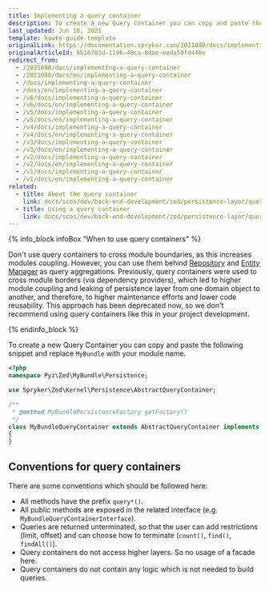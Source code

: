 ```yaml
---
title: Implementing a query container
description: To create a new Query Container you can copy and paste the snippet from this article and replace Mymodule with your module name.
last_updated: Jun 16, 2021
template: howto-guide-template
originalLink: https://documentation.spryker.com/2021080/docs/implementing-a-query-container
originalArticleId: 6b16783d-1196-48ca-84ae-eeda50fd446e
redirect_from:
  - /2021080/docs/implementing-a-query-container
  - /2021080/docs/en/implementing-a-query-container
  - /docs/implementing-a-query-container
  - /docs/en/implementing-a-query-container
  - /v6/docs/implementing-a-query-container
  - /v6/docs/en/implementing-a-query-container
  - /v5/docs/implementing-a-query-container
  - /v5/docs/en/implementing-a-query-container
  - /v4/docs/implementing-a-query-container
  - /v4/docs/en/implementing-a-query-container
  - /v3/docs/implementing-a-query-container
  - /v3/docs/en/implementing-a-query-container
  - /v2/docs/implementing-a-query-container
  - /v2/docs/en/implementing-a-query-container
  - /v1/docs/implementing-a-query-container
  - /v1/docs/en/implementing-a-query-container
related: 
  - title: About the query container
    link: docs/scos/dev/back-end-development/zed/persistence-layer/query-container/query-container.html
  - title: Using a query container
    link: docs/scos/dev/back-end-development/zed/persistence-layer/query-container/using-a-query-container.html
---
```


{% info_block infoBox "When to use query containers" %}

Don't use query containers to cross module boundaries, as this increases modules coupling. However, you can use them behind [Repository](/docs/scos/dev/back-end-development/zed/persistence-layer/repository.html) and [Entity Manager](/docs/scos/dev/back-end-development/zed/persistence-layer/entity-manager.html) as query aggregations.
Previously, query containers were used to cross module borders (via dependency providers), which led to higher module coupling and leaking of persistence layer from one domain object to another, and therefore, to higher maintenance efforts and lower code reusability. This approach has been deprecated now, so we don't recommend using query containers like this in your project development.

{% endinfo_block %}

To create a new Query Container you can copy and paste the following snippet and replace `MyBundle` with your module name.

```php
<?php
namespace Pyz\Zed\MyBundle\Persistence;

use Spryker\Zed\Kernel\Persistence\AbstractQueryContainer;

/**
 * @method MyBundlePersistenceFactory getFactory()
 */
class MyBundleQueryContainer extends AbstractQueryContainer implements MyBundleQueryContainerInterface
{
}
```

## Conventions for query containers

There are some conventions which should be followed here:

* All methods have the prefix `query*()`.
* All public methods are exposed in the related interface (e.g. `MyBundleQueryContainerInterface`).
* Queries are returned unterminated, so that the user can add restrictions (limit, offset) and can choose how to terminate (`count()`, `find()`, `findAll()`).
* Query containers do not access higher layers. So no usage of a facade here.
* Query containers do not contain any logic which is not needed to build queries.

